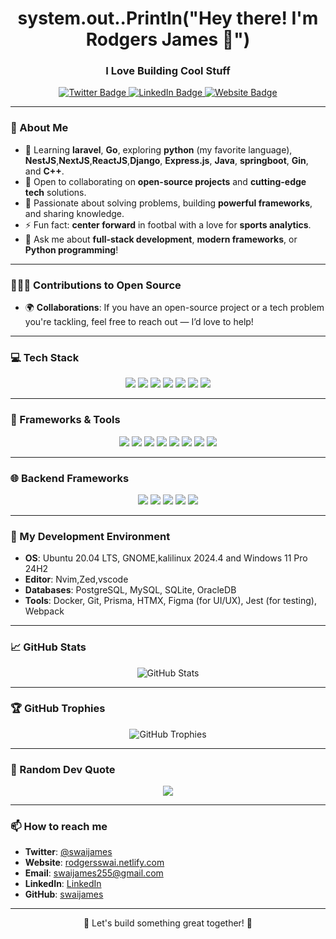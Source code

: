 <h1 align="center">system.out..Println("Hey there! I'm Rodgers James 👋")</h1> <h3 align="center">I Love Building Cool Stuff</h3> <p align="center"> <a href="https://twitter.com/swaijames" target="_blank"> <img src="https://img.shields.io/twitter/follow/swaijames?label=Follow%20Me&style=social" alt="Twitter Badge" /> </a> <a href="https://linkedin.com/in/swaijames" target="_blank"> <img src="https://img.shields.io/badge/-LinkedIn-blue?style=social&logo=linkedin" alt="LinkedIn Badge" /> </a> <a href="https://rodgersswai.netlify.app" target="_blank"> <img src="https://img.shields.io/badge/-Website-blue?style=social&logo=google-chrome" alt="Website Badge" /> </a> </p>

---

### 👀 About Me
- 🌱 Learning **laravel**, **Go**, exploring **python** (my favorite language), **NestJS**,**NextJS**,**ReactJS**,**Django**, **Express.js**, **Java**, **springboot**, **Gin**, and **C++**.
- 👯 Open to collaborating on **open-source projects** and **cutting-edge tech** solutions.
- 🧠 Passionate about solving problems, building **powerful frameworks**, and sharing knowledge.
- ⚡ Fun fact: **center forward** in footbal with a love for **sports analytics**.
- 💬 Ask me about **full-stack development**, **modern frameworks**, or **Python programming**!

---

### 🧑‍🤝‍🧑 Contributions to Open Source
- 🌍 **Collaborations**: If you have an open-source project or a tech problem you're tackling, feel free to reach out — I’d love to help!

---

### 💻 Tech Stack
<p align="center">
  <img src="https://img.shields.io/badge/-Python-3776AB?style=for-the-badge&logo=python&logoColor=white" />
  <img src="https://img.shields.io/badge/-JavaScript-F7DF1E?style=for-the-badge&logo=javascript&logoColor=black" />
  <img src="https://img.shields.io/badge/-TypeScript-007ACC?style=for-the-badge&logo=typescript&logoColor=white" />
  <img src="https://img.shields.io/badge/-PHP-777BB4?style=for-the-badge&logo=php&logoColor=white" />
  <img src="https://img.shields.io/badge/-Go-00ADD8?style=for-the-badge&logo=go&logoColor=white" />
  <img src="https://img.shields.io/badge/-Java-007396?style=for-the-badge&logo=java&logoColor=white" />
  <img src="https://img.shields.io/badge/-C++-00599C?style=for-the-badge&logo=cplusplus&logoColor=white" />
</p>

---

### 🚀 Frameworks & Tools
<p align="center">
  <img src="https://img.shields.io/badge/-Django-092E20?style=for-the-badge&logo=django&logoColor=white" />
<img src="https://img.shields.io/badge/-Laravel-00599C?style=for-the-badge&logo=laravel&logoColor=white" />
  <img src="https://img.shields.io/badge/-React-61DAFB?style=for-the-badge&logo=react&logoColor=black" />
  <img src="https://img.shields.io/badge/-Node.js-339933?style=for-the-badge&logo=node.js&logoColor=white" />
  <img src="https://img.shields.io/badge/-Next.js-000000?style=for-the-badge&logo=next.js&logoColor=white" />
  <img src="https://img.shields.io/badge/-React Native-61DAFB?style=for-the-badge&logo=react&logoColor=black" />
  <img src="https://img.shields.io/badge/-PostgreSQL-4169E1?style=for-the-badge&logo=postgresql&logoColor=white" />
  <img src="https://img.shields.io/badge/-Docker-2496ED?style=for-the-badge&logo=docker&logoColor=white" />
</p>

---

### 🌐 Backend Frameworks
<p align="center">
  <img src="https://img.shields.io/badge/-Express.js-000000?style=for-the-badge&logo=express&logoColor=white" />
  <img src="https://img.shields.io/badge/-Hono-FF5722?style=for-the-badge&logo=hono&logoColor=white" />
  <img src="https://img.shields.io/badge/-Fiber-00C7B7?style=for-the-badge&logo=gofiber&logoColor=white" />
  <img src="https://img.shields.io/badge/-Gin-007396?style=for-the-badge&logo=gin&logoColor=white" />
  <img src="https://img.shields.io/badge/-NestJS-E0234E?style=for-the-badge&logo=nestjs&logoColor=white" />
</p>

---

### 🔧 My Development Environment
- **OS**: Ubuntu 20.04 LTS, GNOME,kalilinux 2024.4 and Windows 11 Pro 24H2
- **Editor**: Nvim,Zed,vscode
- **Databases**: PostgreSQL, MySQL, SQLite, OracleDB
- **Tools**: Docker, Git, Prisma, HTMX, Figma (for UI/UX), Jest (for testing), Webpack

---

### 📈 GitHub Stats
<p align="center">
  <img src="https://github-readme-stats.vercel.app/api?username=swaijames&show_icons=true&theme=dark&count_private=true" alt="GitHub Stats" />
</p>

<!--<p align="center">
  <img src="https://github-readme-stats.vercel.app/api/top-langs/?username=tacheraSasi&layout=compact&theme=dark" alt="Top Languages" />
</p> -->

---

### 🏆 GitHub Trophies
<p align="center">
  <img src="https://github-profile-trophy.vercel.app/?username=swaijames&theme=onedark&row=1&column=6" alt="GitHub Trophies" />
</p>

---

### 🌟 Random Dev Quote
<p align="center">
  <img src="https://quotes-github-readme.vercel.app/api?type=horizontal&theme=radical" />
</p>

---


### 📫 How to reach me
- **Twitter**: [@swaijames](https://twitter.com/swaijames)
- **Website**: [rodgersswai.netlify.com](https://rodgersswai.netlify.app)
- **Email**: swaijames255@gmail.com
- **LinkedIn**: [LinkedIn](https://linkedin.com/in/swaijames)
- **GitHub**: [swaijames](https://github.com/swaijames)

---

<p align="center">🚀 Let's build something great together! 🚀</p>
